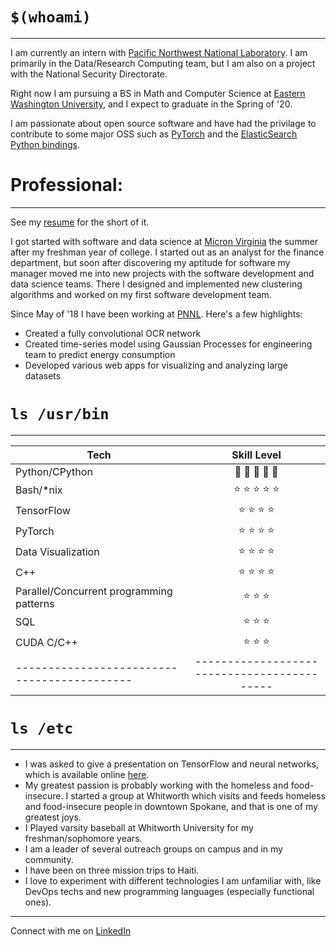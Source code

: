
# `$(whoami)`
---

I am currently an intern with [Pacific Northwest National Laboratory](https://www.pnnl.gov/). I am 
primarily in the Data/Research Computing team, but I am also on a project with the National
Security Directorate.

Right now I am pursuing a BS in Math and Computer Science at [Eastern Washington University](https://www.ewu.edu/), 
and I expect to graduate in the Spring of '20.

I am passionate about open source software and have had the privilage to contribute to some 
major OSS such as [PyTorch](https://github.com/pytorch/pytorch) and the 
[ElasticSearch Python bindings](https://github.com/ashermancinelli/elasticsearch-py).


# Professional: 
---

See my [resume](static/personal/resume.pdf) for the short of it.

I got started with software and data science at [Micron Virginia](https://www.micron.com/) the summer 
after my freshman year of college. I started out as an analyst for the finance department, but
soon after discovering my aptitude for software my manager moved me into new projects with the 
software development and data science teams. There I designed and implemented new clustering algorithms
and worked on my first software development team.

Since May of '18 I have been working at [PNNL](https://www.pnnl.gov/). Here's a few highlights:
- Created a fully convolutional OCR network
- Created time-series model using Gaussian Processes for engineering team to predict energy consumption
- Developed various web apps for visualizing and analyzing large datasets


# `ls /usr/bin`
---

|  Tech                                     |  Skill Level                              |
|-------------------------------------------|:-----------------------------------------:|
|Python/CPython                             | :snake: :snake: :snake: :snake: :snake:   |
|Bash/\*nix                                 | :star: :star: :star: :star: :star:        |
|TensorFlow                                 | :star: :star: :star: :star:               |
|PyTorch                                    | :star: :star: :star: :star:               |
|Data Visualization                         | :star: :star: :star: :star:               |
|C++                                        | :star: :star: :star: :star:               |
|Parallel/Concurrent programming patterns   | :star: :star: :star:                      |
|SQL                                        | :star: :star: :star:                      |
|CUDA C/C++                                 | :star: :star: :star:                      |
|-------------------------------------------|-------------------------------------------|


# `ls /etc`
---

- I was asked to give a presentation on TensorFlow and neural networks, which is available online [here](fullstacktc.org/user/amancinelli).
- My greatest passion is probably working with the homeless and food-insecure. I started a group at Whitworth which visits and feeds homeless and food-insecure people in downtown Spokane, and that is one of my greatest joys. 
- I Played varsity baseball at Whitworth University for my freshman/sophomore years.
- I am a leader of several outreach groups on campus and in my community.
- I have been on three mission trips to Haiti.
- I love to experiment with different technologies I am unfamiliar with, like DevOps techs and new programming languages (especially functional ones).


---
Connect with me on [LinkedIn](https://www.linkedin.com/in/asher-mancinelli-bb4a56144/)
